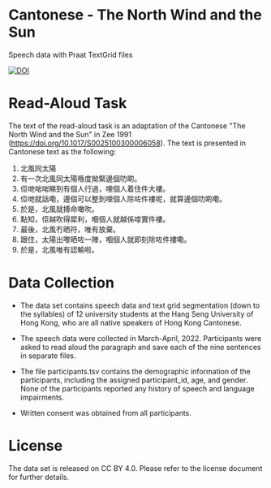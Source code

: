 # Cantonese - The North Wind and the Sun 

Speech data with Praat TextGrid files 

[![DOI](https://zenodo.org/badge/508894912.svg)](https://zenodo.org/badge/latestdoi/508894912)

# Read-Aloud Task

The text of the read-aloud task is an adaptation of the Cantonese "The North Wind and the Sun" in Zee 1991 (https://doi.org/10.1017/S0025100300006058). The text is presented in Cantonese text as the following: 

1. 北風同太陽
2. 有一次北風同太陽喺度拗緊邊個叻啲。
3. 佢哋啱啱睇到有個人行過，哩個人着住件大褸。
4. 佢哋就話嘞，邊個可以整到哩個人除咗件褸呢，就算邊個叻啲嘞。
5. 於是，北風就搏命噉吹。
6. 點知，佢越吹得犀利，嗰個人就越係嗱實件褸。
7. 最後，北風冇晒符，唯有放棄。
8. 跟住，太陽出嚟晒咗一陣，嗰個人就即刻除咗件褸嘞。 
9. 於是，北風唯有認輸啦。

# Data Collection

- The data set contains speech data and text grid segmentation (down to the syllables) of 12 university students at the Hang Seng University of Hong Kong, who are all native speakers of Hong Kong Cantonese.  

- The speech data were collected in March-April, 2022. Participants were asked to read aloud the paragraph and save each of the nine sentences in separate files. 

- The file participants.tsv contains the demographic information of the participants, including the assigned participant_id, age, and gender. None of the participants reported any history of speech and language impairments. 

- Written consent was obtained from all participants. 

# License 
The data set is released on CC BY 4.0. Please refer to the license document for further details. 
